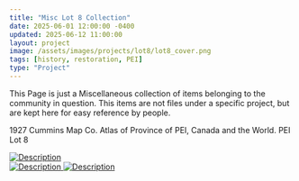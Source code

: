 ```yaml
---
title: "Misc Lot 8 Collection"
date: 2025-06-01 12:00:00 -0400
updated: 2025-06-12 11:00:00
layout: project
image: /assets/images/projects/lot8/lot8_cover.png
tags: [history, restoration, PEI]
type: "Project"
---
```


This Page is just a Miscellaneous collection of items belonging to the community in question.
This items are not files under a specific project, but are kept here for easy reference by people.


<div class="gallery">
  <div class="gallery-item">
  <p>1927 Cummins Map Co. Atlas of Province of PEI, Canada and the World. PEI Lot 8</p>
  <a href="{{ '/assets/images/projects/lot8/Cummins Map Co - Atlas of Province of Prince Edward Island, Canada and the World - PEI Lot 8 (1927).png' | relative_url }}">
    <img src="{{ '/assets/images/projects/lot8/thumbnails/Cummins Map Co - Atlas of Province of Prince Edward Island, Canada and the World - PEI Lot 8 (1927).png' | relative_url }}" alt="Description">
  </a>
  </div>
  <a href="{{ '/assets/images/projects/lot8/.jpg' | relative_url }}">
    <img src="{{ '/assets/images/projects/lot8/thumbnails/.jpg' | relative_url }}" alt="Description">
  </a>
  <a href="{{ '/assets/images/projects/lot8/.jpg' | relative_url }}">
    <img src="{{ '/assets/images/projects/lot8/thumbnails/.jpg' | relative_url }}" alt="Description">
  </a>
</div>


